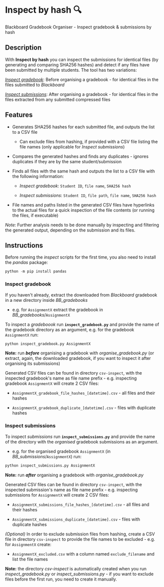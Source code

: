 # **Inspect by hash** :mag:

Blackboard Gradebook Organiser - Inspect gradebook & submissions by hash

## **Description**

With **Inspect by hash** you can inspect the submissions for identical files (by generating and comparing SHA256 hashes) and detect if any files have been submitted by multiple students. The tool has two variations:

[*Inspect gradebook*](#inspect-gradebook): Before organising a gradebook - for identical files in the files submitted to *Blackboard*

[*Inspect submissions*](#inspect-submissions): After organising a gradebook - for identical files in the files extracted from any submitted compressed files

## **Features**

- Generates SHA256 hashes for each submitted file, and outputs the list to a CSV file

    - Can exclude files from hashing, if provided with a CSV file listing the file names (only applicable for *Inspect submissions*)

- Compares the generated hashes and finds any duplicates - ignores duplicates if they are by the same student/submission

- Finds all files with the same hash and outputs the list to a CSV file with the following information:

    - *Inspect gradebook*: `Student ID`, `file name`, `SHA256 hash`

    - *Inspect submissions*: `Student ID`, `file path`, `file name`, `SHA256 hash`

- File names and paths listed in the generated CSV files have hyperlinks to the actual files for a quick inspection of the file contents (or running the files, if executable)

*Note:* Further analysis needs to be done manually by inspecting and filtering the generated output, depending on the submission and its files.

## **Instructions**

Before running the *inspect* scripts for the first time, you also need to install the *pandas* package:

```python
python -m pip install pandas
```

### **Inspect gradebook**

If you haven't already, extract the downloaded from *Blackboard* gradebook in a new directory inside *BB_gradebooks*

- e.g. for `AssignmentX` extract the gradebook in *BB_gradebooks*/`AssignmentX`

To inspect a *gradeboook* run **`inspect_gradebook.py`** and provide the name of the gradebook directory as an argument, e.g. for the gradebook `AssignmentX` run:

```python
python inspect_gradebook.py AssignmentX
```

**Note:** run ***before*** organising a gradebook with *organise_gradebook.py* (or extract, again, the downloaded gradebook, if you want to inspect it after organising its submissions)

Generated CSV files can be found in directory `csv-inspect`, with the inspected gradebook's name as file name prefix - e.g. inspecting gradebook `AssignmentX` will create 2 CSV files:

- `AssignmentX_gradebook_file_hashes_[datetime].csv` - all files and their hashes
  
- `AssignmentX_gradebook_duplicate_[datetime].csv` - files with duplicate hashes

### **Inspect submissions**

To inspect *submissions* run **`inspect_submissions.py`** and provide the name of the directory with the *organised* gradebook submissions as an argument.

- e.g. for the organised gradebook `AssignmentX` (in *BB_submissions*/`AssignmentX`) run:

```python
python inspect_submissions.py AssignmentX
```

**Note:** run ***after*** organising a gradebook with *organise_gradebook.py*

Generated CSV files can be found in directory `csv-inspect`, with the inspected submission's name as file name prefix - e.g. inspecting submissions for `AssignmentX` will create 2 CSV files:

- `AssignmentX_submissions_file_hashes_[datetime].csv` - all files and their hashes
  
- `AssignmentX_submissions_duplicate_[datetime].csv` - files with duplicate hashes

*(Optional)* In order to exclude submission files from hashing, create a CSV file in directory `csv-inspect` to provide the file names to be excluded - e.g. for `AssignmentX` create:

- `AssignmentX_excluded.csv` with a column named `exclude_filename` and list the file names

**Note:** the directory *csv-inspect* is automatically created when you run *inspect_gradebook.py* or *inspect_submissions.py* - if you want to exclude files before the first run, you need to create it manually.
